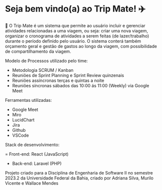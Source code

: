 # Seja bem vindo(a) ao Trip Mate! ✈️

🧳 O Trip Mate é um sistema que permite ao usuário incluir e gerenciar atividades relacionadas a uma viagem, ou seja: criar uma nova viagem, organizar o cronograma de atividades a serem feitas (de lazer/trabalho) durante o período definido pelo usuário. O sistema conterá também orçamento geral e gestão de gastos ao longo da viagem, com possibilidade de compartilhamento da viagem.

Modelo de Processos utilizado pelo time:
- Metodologia SCRUM / Kanban
- Reuniões de Sprint Planning e Sprint Review quinzenais
- Reuniões assíncronas terças e quintas a noite
- Reuniões síncronas sábados das 10:00 ás 11:00 (Weekly) via Google Meet


Ferramentas utilizadas:

- Google Meet
- Miro 
- LucidChart
- Jira
- Github
- VSCode

Stack de desenvolvimento:

= Front-end: React (JavaScript)
- Back-end: Laravel (PHP)

Projeto criado para a Disciplina de Engenharia de Software II no semestre 2023.2 da Universidade Federal da Bahia, criado por Adriana Silva, Murilo Vicente e Wallace Mendes 
